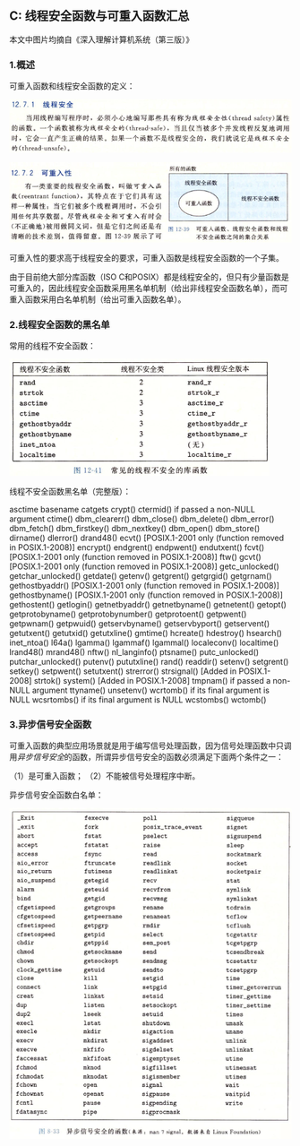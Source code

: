 ## C: 线程安全函数与可重入函数汇总

本文中图片均摘自《深入理解计算机系统（第三版）》

### 1.概述

可重入函数和线程安全函数的定义：

![](/assets/c026_001.PNG)

![](/assets/c026_002.PNG)

可重入性的要求高于线程安全的要求，可重入函数是线程安全函数的一个子集。

由于目前绝大部分库函数（ISO C和POSIX）都是线程安全的，但只有少量函数是可重入的，因此线程安全函数采用黑名单机制（给出非线程安全函数名单），而可重入函数采用白名单机制（给出可重入函数名单）。

### 2.线程安全函数的黑名单

常用的线程不安全函数：

![](/assets/c026_003.PNG)

线程不安全函数黑名单（完整版）：




<tabel>
   <tr>
      <td>asctime</td>
      <td>basename</td>
      <td>catgets</td>
   </tr>
</table>
           crypt()
           ctermid() if passed a non-NULL argument
           ctime()
           dbm_clearerr()
           dbm_close()
           dbm_delete()
           dbm_error()
           dbm_fetch()
           dbm_firstkey()
           dbm_nextkey()
           dbm_open()
           dbm_store()
           dirname()
           dlerror()
           drand48()
           ecvt() [POSIX.1-2001 only (function removed in POSIX.1-2008)]
           encrypt()
           endgrent()
           endpwent()
           endutxent()
           fcvt() [POSIX.1-2001 only (function removed in POSIX.1-2008)]
           ftw()
           gcvt() [POSIX.1-2001 only (function removed in POSIX.1-2008)]
           getc_unlocked()
           getchar_unlocked()
           getdate()
           getenv()
           getgrent()
           getgrgid()
           getgrnam()
           gethostbyaddr() [POSIX.1-2001 only (function removed in POSIX.1-2008)]
           gethostbyname() [POSIX.1-2001 only (function removed in POSIX.1-2008)]
           gethostent()
           getlogin()
           getnetbyaddr()
           getnetbyname()
           getnetent()
           getopt()
           getprotobyname()
           getprotobynumber()
           getprotoent()
           getpwent()
           getpwnam()
           getpwuid()
           getservbyname()
           getservbyport()
           getservent()
           getutxent()
           getutxid()
           getutxline()
           gmtime()
           hcreate()
           hdestroy()
           hsearch()
           inet_ntoa()
           l64a()
           lgamma()
           lgammaf()
           lgammal()
           localeconv()
           localtime()
           lrand48()
           mrand48()
           nftw()
           nl_langinfo()
           ptsname()
           putc_unlocked()
           putchar_unlocked()
           putenv()
           pututxline()
           rand()
           readdir()
           setenv()
           setgrent()
           setkey()
           setpwent()
           setutxent()
           strerror()
           strsignal() [Added in POSIX.1-2008]
           strtok()
           system() [Added in POSIX.1-2008]
           tmpnam() if passed a non-NULL argument
           ttyname()
           unsetenv()
           wcrtomb() if its final argument is NULL
           wcsrtombs() if its final argument is NULL
           wcstombs()
           wctomb()


### 3.异步信号安全函数

可重入函数的典型应用场景就是用于编写信号处理函数，因为信号处理函数中只调用*异步信号安全*的函数，所谓异步信号安全的函数必须满足下面两个条件之一：

（1）是可重入函数；
（2）不能被信号处理程序中断。

异步信号安全函数白名单：

![](/assets/c026_004.PNG)



